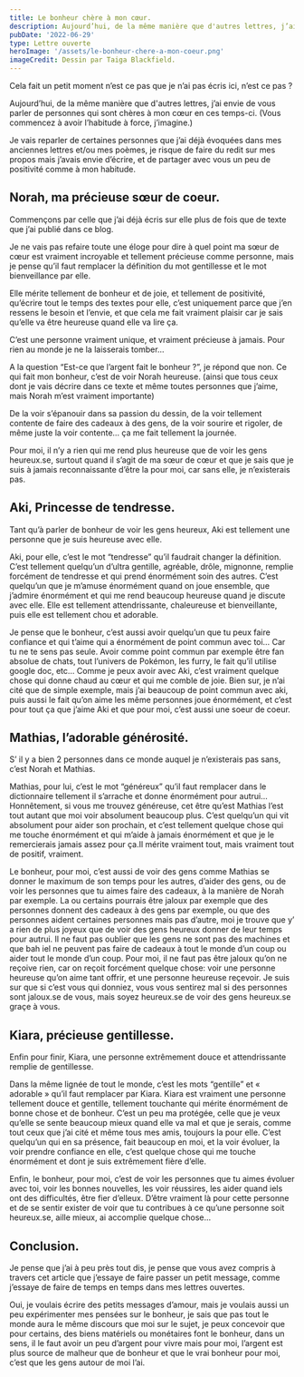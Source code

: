 ```yaml
---
title: Le bonheur chère à mon cœur.
description: Aujourd’hui, de la même manière que d'autres lettres, j’ai envie de vous parler de personnes qui sont chères à mon cœur en ces temps-ci.
pubDate: '2022-06-29'
type: Lettre ouverte
heroImage: '/assets/le-bonheur-chere-a-mon-coeur.png'
imageCredit: Dessin par Taiga Blackfield.
---
```


Cela fait un petit moment n’est ce pas que je n’ai pas écris ici, n’est ce pas ?

Aujourd’hui, de la même manière que d'autres lettres, j’ai envie de vous parler de personnes qui sont chères à mon cœur en ces temps-ci. (Vous commencez à avoir l’habitude à force, j’imagine.)

Je vais reparler de certaines personnes que j’ai déjà évoquées dans mes anciennes lettres et/ou mes poèmes, je risque de faire du redit sur mes propos mais j’avais envie d’écrire, et de partager avec vous un peu de positivité comme à mon habitude.

## Norah, ma précieuse sœur de coeur.

Commençons par celle que j’ai déjà écris sur elle plus de fois que de texte que j’ai publié dans ce blog.

Je ne vais pas refaire toute une éloge pour dire à quel point ma sœur de cœur est vraiment incroyable et tellement précieuse comme personne, mais je pense qu’il faut remplacer la définition du mot gentillesse et le mot bienveillance par elle.

Elle mérite tellement de bonheur et de joie, et tellement de positivité, qu’écrire tout le temps des textes pour elle, c’est uniquement parce que j’en ressens le besoin et l’envie, et que cela me fait vraiment plaisir car je sais qu’elle va être heureuse quand elle va lire ça.

C’est une personne vraiment unique, et vraiment précieuse à jamais. Pour rien au monde je ne la laisserais tomber…

A la question “Est-ce que l’argent fait le bonheur ?”, je répond que non. Ce qui fait mon bonheur, c’est de voir Norah heureuse. (ainsi que tous ceux dont je vais décrire dans ce texte et même toutes personnes que j’aime, mais Norah m’est vraiment importante)

De la voir s’épanouir dans sa passion du dessin, de la voir tellement contente de faire des cadeaux à des gens, de la voir sourire et rigoler, de même juste la voir contente… ça me fait tellement la journée.

Pour moi, il n’y a rien qui me rend plus heureuse que de voir les gens heureux.se, surtout quand il s’agit de ma sœur de cœur et que je sais que je suis à jamais reconnaissante d’être la pour moi, car sans elle, je n’existerais pas.

## Aki, Princesse de tendresse.

Tant qu’à parler de bonheur de voir les gens heureux, Aki est tellement une personne que je suis heureuse avec elle.

Aki, pour elle, c’est le mot “tendresse” qu’il faudrait changer la définition. C’est tellement quelqu’un d’ultra gentille, agréable, drôle, mignonne, remplie forcément de tendresse et qui prend énormément soin des autres. C’est quelqu’un que je m’amuse énormément quand on joue ensemble, que j’admire énormément et qui me rend beaucoup heureuse quand je discute avec elle. Elle est tellement attendrissante, chaleureuse et bienveillante, puis elle est tellement chou et adorable.

Je pense que le bonheur, c’est aussi avoir quelqu’un que tu peux faire confiance et qui t’aime qui a énormément de point commun avec toi… Car tu ne te sens pas seule. Avoir comme point commun par exemple être fan absolue de chats, tout l’univers de Pokémon, les furry, le fait qu’il utilise google doc, etc… Comme je peux avoir avec Aki, c’est vraiment quelque chose qui donne chaud au cœur et qui me comble de joie. Bien sur, je n’ai cité que de simple exemple, mais j’ai beaucoup de point commun avec aki, puis aussi le fait qu’on aime les même personnes joue énormément, et c’est pour tout ça que j’aime Aki et que pour moi, c’est aussi une soeur de coeur.

## Mathias, l’adorable générosité.

S’ il y a bien 2 personnes dans ce monde auquel je n’existerais pas sans, c’est Norah et Mathias.

Mathias, pour lui, c’est le mot “généreux” qu’il faut remplacer dans le dictionnaire tellement il s’arrache et donne énormément pour autrui… Honnêtement, si vous me trouvez généreuse, cet être qu’est Mathias l’est tout autant que moi voir absolument beaucoup plus. C’est quelqu’un qui vit absolument pour aider son prochain, et c’est tellement quelque chose qui me touche énormément et qui m’aide à jamais énormément et que je le remercierais jamais assez pour ça.Il mérite vraiment tout, mais vraiment tout de positif, vraiment.

Le bonheur, pour moi, c’est aussi de voir des gens comme Mathias se donner le maximum de son temps pour les autres, d’aider des gens, ou de voir les personnes que tu aimes faire des cadeaux, à la manière de Norah par exemple. La ou certains pourrais être jaloux par exemple que des personnes donnent des cadeaux à des gens par exemple, ou que des personnes aident certaines personnes mais pas d’autre, moi je trouve que y’ a rien de plus joyeux que de voir des gens heureux donner de leur temps pour autrui. Il ne faut pas oublier que les gens ne sont pas des machines et que bah iel ne peuvent pas faire de cadeaux à tout le monde d’un coup ou aider tout le monde d’un coup. Pour moi, il ne faut pas être jaloux qu’on ne reçoive rien, car on reçoit forcément quelque chose: voir une personne heureuse qu’on aime tant offrir, et une personne heureuse reçevoir. Je suis sur que si c’est vous qui donniez, vous vous sentirez mal si des personnes sont jaloux.se de vous, mais soyez heureux.se de voir des gens heureux.se graçe à vous.

## Kiara, précieuse gentillesse.

Enfin pour finir, Kiara, une personne extrêmement douce et attendrissante remplie de gentillesse.

Dans la même lignée de tout le monde, c’est les mots “gentille” et « adorable » qu’il faut remplacer par Kiara. Kiara est vraiment une personne tellement douce et gentille, tellement touchante qui mérite énormément de bonne chose et de bonheur. C’est un peu ma protégée, celle que je veux qu’elle se sente beaucoup mieux quand elle va mal et que je serais, comme tout ceux que j’ai cité et même tous mes amis, toujours la pour elle. C’est quelqu’un qui en sa présence, fait beaucoup en moi, et la voir évoluer, la voir prendre confiance en elle, c’est quelque chose qui me touche énormément et dont je suis extrêmement fière d’elle.

Enfin, le bonheur, pour moi, c’est de voir les personnes que tu aimes évoluer avec toi, voir les bonnes nouvelles, les voir réussires, les aider quand iels ont des difficultés, être fier d’elleux. D’être vraiment là pour cette personne et de se sentir exister de voir que tu contribues à ce qu’une personne soit heureux.se, aille mieux, ai accomplie quelque chose…

## Conclusion.

Je pense que j’ai à peu près tout dis, je pense que vous avez compris à travers cet article que j’essaye de faire passer un petit message, comme j’essaye de faire de temps en temps dans mes lettres ouvertes.

Oui, je voulais écrire des petits messages d’amour, mais je voulais aussi un peu expérimenter mes pensées sur le bonheur, je sais que pas tout le monde aura le même discours que moi sur le sujet, je peux concevoir que pour certains, des biens matériels ou monétaires font le bonheur, dans un sens, il le faut avoir un peu d’argent pour vivre mais pour moi, l’argent est plus source de malheur que de bonheur et que le vrai bonheur pour moi, c’est que les gens autour de moi l’ai.
